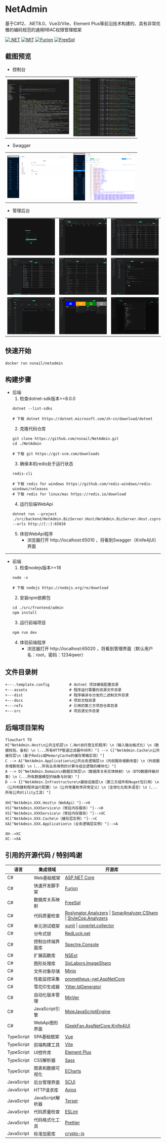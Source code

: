 # NetAdmin

基于C#12、.NET8.0、Vue3/Vite、Element Plus等前沿技术构建的、具有非常优雅的编码规范的通用RBAC权限管理框架

[![.NET](https://github.com/nsnail/NetAdmin/actions/workflows/dotnet.yml/badge.svg)](https://github.com/nsnail/NetAdmin/actions/workflows/dotnet.yml)
[![MIT](https://img.shields.io/badge/license-MIT-blue.svg?style=flat-square)](https://github.com/nsnail/NetAdmin/blob/main/LICENSE)
[![Furion](https://img.shields.io/badge/Furion-4.x-blueviolet.svg?style=flat-square)](https://github.com/nsnail/NetAdmin/blob/main/LICENSE)
[![FreeSql](https://img.shields.io/badge/FreeSql-3.x-orange.svg?style=flat-square)](https://github.com/nsnail/NetAdmin/blob/main/LICENSE)

## 截图预览

- 控制台

<table>
    <tr>
        <td width="200"><a href="https://raw.githubusercontent.com/nsnail/NetAdmin/main/docs/screenshot/thumb/2023-10-26_172812.png"><img src="./docs/screenshot/2023-10-26_172812.png" /></a></td>
        <td width="200"><a href="https://raw.githubusercontent.com/nsnail/NetAdmin/main/docs/screenshot/thumb/2023-10-26_172955.png"><img src="./docs/screenshot/2023-10-26_172955.png" /></a></td>
    </tr>
</table>

- Swagger

<table>
    <tr>
        <td width="200"><a href="https://raw.githubusercontent.com/nsnail/NetAdmin/main/docs/screenshot/thumb/2023-10-26_174707.png"><img src="./docs/screenshot/2023-10-26_174707.png" /></a></td>
        <td width="200"><a href="https://raw.githubusercontent.com/nsnail/NetAdmin/main/docs/screenshot/thumb/2023-10-26_174949.png"><img src="./docs/screenshot/2023-10-26_174949.png" /></a></td>
    </tr>
</table>

- 管理后台

<table>
    <tr>
        <td width="200"><a href="https://raw.githubusercontent.com/nsnail/NetAdmin/main/docs/screenshot/thumb/2023-10-26_175308.png"><img src="./docs/screenshot/2023-10-26_175308.png" /></a></td>
        <td width="200"><a href="https://raw.githubusercontent.com/nsnail/NetAdmin/main/docs/screenshot/thumb/2023-10-26_175352.png"><img src="./docs/screenshot/2023-10-26_175352.png" /></a></td>
        <td width="200"><a href="https://raw.githubusercontent.com/nsnail/NetAdmin/main/docs/screenshot/thumb/2023-10-26_175447.png"><img src="./docs/screenshot/2023-10-26_175447.png" /></a></td>
    </tr>
    <tr>
        <td width="200"><a href="https://raw.githubusercontent.com/nsnail/NetAdmin/main/docs/screenshot/thumb/2023-10-26_175430.png"><img src="./docs/screenshot/2023-10-26_175430.png" /></a></td>
        <td width="200"><a href="https://raw.githubusercontent.com/nsnail/NetAdmin/main/docs/screenshot/thumb/2023-10-26_175407.png"><img src="./docs/screenshot/2023-10-26_175407.png" /></a></td>
        <td width="200"><a href="https://raw.githubusercontent.com/nsnail/NetAdmin/main/docs/screenshot/thumb/2023-10-26_175419.png"><img src="./docs/screenshot/2023-10-26_175419.png" /></a></td>
    </tr>
    <tr>
        <td width="200"><a href="https://raw.githubusercontent.com/nsnail/NetAdmin/main/docs/screenshot/thumb/2023-10-26_175441.png"><img src="./docs/screenshot/2023-10-26_175441.png" /></a></td>
        <td width="200"><a href="https://raw.githubusercontent.com/nsnail/NetAdmin/main/docs/screenshot/thumb/2023-10-26_175501.png"><img src="./docs/screenshot/2023-10-26_175501.png" /></a></td>
        <td width="200"><a href="https://raw.githubusercontent.com/nsnail/NetAdmin/main/docs/screenshot/thumb/2023-10-26_175922.png"><img src="./docs/screenshot/2023-10-26_175922.png" /></a></td>
    </tr>
</table>

## 快速开始

```shell
docker run nsnail/netadmin
```

## 构建步骤

- 后端
    1. 检查dotnet-sdk版本>=8.0.0
   ``` shell
   dotnet --list-sdks

   # 下载 dotnet https://dotnet.microsoft.com/zh-cn/download/dotnet
   ```
    2. 克隆代码仓库
   ``` shell
   git clone https://github.com/nsnail/NetAdmin.git
   cd ./NetAdmin

   # 下载 git https://git-scm.com/downloads
   ```
    3. 确保本机redis处于运行状态
   ``` shell
   redis-cli

   # 下载 redis for windows https://github.com/redis-windows/redis-windows/releases
   # 下载 redis for linux/mac https://redis.io/download
   ```
    4. 运行后端WebApi
   ``` shell
   dotnet run --project ./src/backend/NetAdmin.BizServer.Host/NetAdmin.BizServer.Host.csproj --urls http://[::]:65010
   ```
    5. 体验WebApi程序
        - 浏览器打开 http://localhost:65010 ，将看到Swagger（Knife4jUI）界面

---

- 前端
    1. 检查nodejs版本>=18
   ``` shell
   node -v

   # 下载 nodejs https://nodejs.org/ro/download
   ```
    2. 安装npm依赖包
   ``` shell
   cd ./src/frontend/admin
   npm install
   ```
    3. 运行前端项目
   ``` shell
   npm run dev
   ```
    4. 体验前端程序
        - 浏览器打开 http://localhost:65020 ，将看到管理界面（默认用户名：root，密码：1234qwer）

## 文件目录树

```
+---.template.config         # dotnet 项目模板配置目录
+---assets                   # 程序运行需要的资源文件目录
+---dist                     # 程序编译与分发的二进制文件目录
+---docs                     # 项目文档目录
+---refs                     # 引用的第三方项目仓库目录
+---src                      # 项目源文件目录
```

## 后端项目架构

```mermaid
flowchart TD
H["NetAdmin.Host\n公共主机层\n（.Net自托管主机程序）\n（输入输出格式化）\n（数据校验、鉴权）\n（...所有HTTP管道过滤器中间件）"] --> C["NetAdmin.Cache\n公共缓存层\n（基于Redis或MemoryCache的缓存策略实现）"]
C --> A["NetAdmin.Application\n公共业务逻辑层\n（内部服务增删改查）\n（外部服务增删改查）\n（...所有业务用例的计算与组合逻辑的模块化）"]
A --> D["NetAdmin.Domain\n数据实体层\n（数据库关系实体映射）\n（DTO数据传输对象）\n（...所有数据模型的抽象与封装）"]
D --> I["NetAdmin.Infrastructure\n基础设施层\n（第三方组件和Nuget包引用）\n（公共构建和程序运行配置）\n（公共常量枚举异常定义）\n（全球化化和多语言）\n（...所有公共Utility工具）"]

XH["NetAdmin.XXX.Host\n（WebApi）"]-->H
XS["NetAdmin.XXXService\n（常驻内存服务）"]-->H
XS["NetAdmin.XXXService\n（常驻内存服务）"]-->XC
XC["NetAdmin.XXX.Cache\n（缓存层实例）"]-->C
XA["NetAdmin.XXX.Application\n（业务逻辑层实例）"]-->A

XH-->XC
XC-->XA
```

## 引用的开源代码 / 特别鸣谢

| 语言         | 集成领域          | 开源库                                                                                                                                                                                                                   |
|------------|---------------|-----------------------------------------------------------------------------------------------------------------------------------------------------------------------------------------------------------------------|
| C#         | Web基础框架       | [ASP.NET Core](https://github.com/dotnet/aspnetcore)                                                                                                                                                                  |
| C#         | 快速开发脚手架       | [Furion](https://gitee.com/dotnetchina/Furion)                                                                                                                                                                        |
| C#         | 数据库关系映射       | [FreeSql](https://github.com/dotnetcore/FreeSql)                                                                                                                                                                      |
| C#         | 代码质量检查        | [Roslynator.Analyzers](https://github.com/josefpihrt/roslynator) \| [SonarAnalyzer.CSharp](https://github.com/SonarSource/sonar-dotnet) \| [StyleCop.Analyzers](https://github.com/DotNetAnalyzers/StyleCopAnalyzers) |
| C#         | 单元测试框架        | [xunit](https://github.com/xunit/xunit)  \| [coverlet.collector](https://github.com/coverlet-coverage/coverlet)                                                                                                       |
| C#         | 分布式锁          | [RedLock.net](https://github.com/samcook/RedLock.net)                                                                                                                                                                 |
| C#         | 控制台终端界面库      | [Spectre.Console](https://github.com/spectreconsole/spectre.console)                                                                                                                                                  |
| C#         | 扩展函数库         | [NSExt](https://github.com/nsnail/ns-ext.git)                                                                                                                                                                         |
| C#         | 图形处理库         | [SixLabors.ImageSharp](https://github.com/SixLabors/ImageSharp)                                                                                                                                                       |
| C#         | 文件对象存储        | [Minio](https://github.com/minio/minio-dotnet)                                                                                                                                                                        |
| C#         | 性能监控采集        | [prometheus-net.AspNetCore](https://github.com/prometheus-net/prometheus-net)                                                                                                                                         |
| C#         | 雪花ID生成器       | [Yitter.IdGenerator](https://github.com/yitter/idgenerator)                                                                                                                                                           |
| C#         | 自动化版本管理       | [MinVer](https://github.com/adamralph/minver)                                                                                                                                                                         |
| C#         | JavaScript引擎  | [MsieJavaScriptEngine](https://github.com/Taritsyn/MsieJavaScriptEngine)                                                                                                                                              |
| C#         | WebApi图形界面    | [IGeekFan.AspNetCore.Knife4jUI](https://github.com/luoyunchong/IGeekFan.AspNetCore.Knife4jUI)                                                                                                                         |
| TypeScript | SPA基础框架       | [Vue](https://github.com/vuejs/core)                                                                                                                                                                                  |
| TypeScript | 前端构建工具        | [Vite](https://github.com/vitejs/vite)                                                                                                                                                                                |
| TypeScript | UI控件库         | [Element Plus](https://github.com/element-plus/element-plus)                                                                                                                                                          |
| TypeScript | CSS解析器        | [Sass](https://github.com/sass/sass)                                                                                                                                                                                  |
| TypeScript | 图表和数据可视化      | [ECharts](https://github.com/apache/echarts)                                                                                                                                                                          |
| JavaScript | 后台管理界面        | [SCUI](https://gitee.com/lolicode/scui)                                                                                                                                                                               |
| JavaScript | HTTP请求库       | [Axios](https://github.com/axios/axios)                                                                                                                                                                               |
| JavaScript | JavaScript解析器 | [Terser](https://github.com/terser/terser)                                                                                                                                                                            |
| JavaScript | 代码质量检查        | [ESLint](https://github.com/eslint/eslint)                                                                                                                                                                            |
| JavaScript | 代码格式化工具       | [Prettier](https://github.com/prettier/prettier)                                                                                                                                                                      |
| JavaScript | 标准加密库         | [crypto-js](https://github.com/brix/crypto-js)                                                                                                                                                                        |